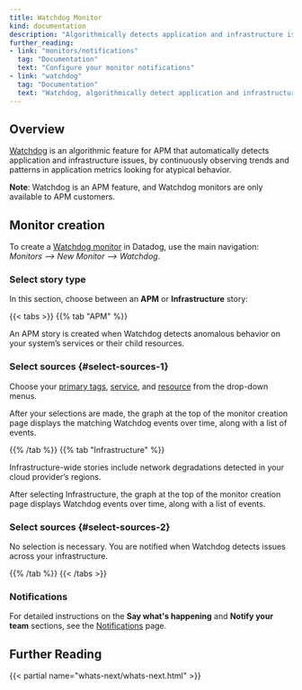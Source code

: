 ```yaml
---
title: Watchdog Monitor
kind: documentation
description: "Algorithmically detects application and infrastructure issues."
further_reading:
- link: "monitors/notifications"
  tag: "Documentation"
  text: "Configure your monitor notifications"
- link: "watchdog"
  tag: "Documentation"
  text: "Watchdog, algorithmically detect application and infrastructure issues"
---
```


## Overview

[Watchdog][1] is an algorithmic feature for APM that automatically detects application and infrastructure issues, by continuously observing trends and patterns in application metrics looking for atypical behavior. 

**Note**: Watchdog is an APM feature, and Watchdog monitors are only available to APM customers.

## Monitor creation

To create a [Watchdog monitor][2] in Datadog, use the main navigation: *Monitors --> New Monitor --> Watchdog*.

### Select story type

In this section, choose between an **APM** or **Infrastructure** story:

{{< tabs >}}
{{% tab "APM" %}}

An APM story is created when Watchdog detects anomalous behavior on your system’s services or their child resources.

### Select sources {#select-sources-1}

Choose your [primary tags][1], [service][2], and [resource][3] from the drop-down menus.

After your selections are made, the graph at the top of the monitor creation page displays the matching Watchdog events over time, along with a list of events.

[1]: /tracing/advanced/setting_primary_tags_to_scope/#environment
[2]: /tracing/visualization/service
[3]: /tracing/visualization/resource
{{% /tab %}}
{{% tab "Infrastructure" %}}

Infrastructure-wide stories include network degradations detected in your cloud provider’s regions.

After selecting Infrastructure, the graph at the top of the monitor creation page displays Watchdog events over time, along with a list of events.

### Select sources {#select-sources-2}

No selection is necessary. You are notified when Watchdog detects issues across your infrastructure.

{{% /tab %}}
{{< /tabs >}}

### Notifications

For detailed instructions on the **Say what's happening** and **Notify your team** sections, see the [Notifications][3] page.

## Further Reading

{{< partial name="whats-next/whats-next.html" >}}

[1]: /watchdog
[2]: https://app.datadoghq.com/monitors#create/watchdog
[3]: /monitors/notifications
